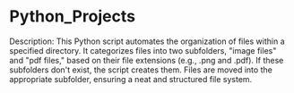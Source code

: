 # Python_Projects
Description:
This Python script automates the organization of files within a specified directory. It categorizes files into two subfolders, "image files" and "pdf files," based on their file extensions (e.g., .png and .pdf). If these subfolders don't exist, the script creates them. Files are moved into the appropriate subfolder, ensuring a neat and structured file system.

